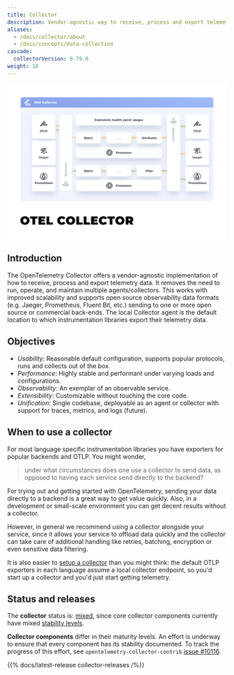 ```yaml
---
title: Collector
description: Vendor-agnostic way to receive, process and export telemetry data.
aliases:
  - /docs/collector/about
  - /docs/concepts/data-collection
cascade:
  collectorVersion: 0.79.0
weight: 10
---
```


![OpenTelemetry Collector diagram with Jaeger, OTLP and Prometheus integration](img/otel-collector.svg)

## Introduction

The OpenTelemetry Collector offers a vendor-agnostic implementation of how to
receive, process and export telemetry data. It removes the need to run, operate,
and maintain multiple agents/collectors. This works with improved scalability
and supports open source observability data formats (e.g. Jaeger, Prometheus,
Fluent Bit, etc.) sending to one or more open source or commercial back-ends.
The local Collector agent is the default location to which instrumentation
libraries export their telemetry data.

## Objectives

- _Usability_: Reasonable default configuration, supports popular protocols,
  runs and collects out of the box.
- _Performance_: Highly stable and performant under varying loads and
  configurations.
- _Observability_: An exemplar of an observable service.
- _Extensibility_: Customizable without touching the core code.
- _Unification_: Single codebase, deployable as an agent or collector with
  support for traces, metrics, and logs (future).

## When to use a collector

For most language specific instrumentation libraries you have exporters for
popular backends and OTLP. You might wonder,

> under what circumstances does one use a collector to send data, as opposed to
> having each service send directly to the backend?

For trying out and getting started with OpenTelemetry, sending your data
directly to a backend is a great way to get value quickly. Also, in a
development or small-scale environment you can get decent results without a
collector.

However, in general we recommend using a collector alongside your service, since
it allows your service to offload data quickly and the collector can take care
of additional handling like retries, batching, encryption or even sensitive data
filtering.

It is also easier to [setup a collector](./getting-started) than you might
think: the default OTLP exporters in each language assume a local collector
endpoint, so you'd start up a collector and you'd just start getting telemetry.

## Status and releases

The **collector** status is: [mixed][], since core collector components
currently have mixed [stability levels][].

**Collector components** differ in their maturity levels. An effort is underway
to ensure that every component has its stability documented. To track the
progress of this effort, see `opentelemetry-collector-contrib` [issue #10116][].

{{% docs/latest-release collector-releases /%}}

[issue #10116]:
  https://github.com/open-telemetry/opentelemetry-collector-contrib/issues/10116
[mixed]: /docs/specs/otel/document-status/#mixed
[stability levels]:
  https://github.com/open-telemetry/opentelemetry-collector#stability-levels
